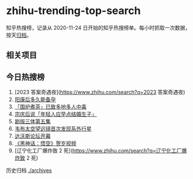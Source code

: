 # zhihu-trending-top-search

知乎热搜榜，记录从 2020-11-24
日开始的知乎热搜榜单。每小时抓取一次数据，按天[归档](./archives)。

## 相关项目

## 今日热搜榜

<!-- BEGIN -->
<!-- 最后更新时间 Tue Jan 17 2023 13:07:34 GMT+0800 (China Standard Time) -->

1. [2023 答案奇遇夜](https://www.zhihu.com/search?q=2023 答案奇遇夜)
1. [阳康后多久能备孕](https://www.zhihu.com/search?q=阳康后多久能备孕)
1. [「围炉煮茶」已致多地多人中毒](https://www.zhihu.com/search?q=「围炉煮茶」已致多地多人中毒)
1. [宗庆后说「年轻人应早点结婚生子」](https://www.zhihu.com/search?q=宗庆后说「年轻人应早点结婚生子」)
1. [剧版三体第五集](https://www.zhihu.com/search?q=剧版三体第五集)
1. [韦布太空望远镜首次发现系外行星](https://www.zhihu.com/search?q=韦布太空望远镜首次发现系外行星)
1. [达沃斯论坛开幕](https://www.zhihu.com/search?q=达沃斯论坛开幕)
1. [《黑神话：悟空》贺岁视频](https://www.zhihu.com/search?q=《黑神话：悟空》贺岁视频)
1. [辽宁化工厂爆炸致 2 死](https://www.zhihu.com/search?q=辽宁化工厂爆炸致 2 死)

<!-- END -->

历史归档 [./archives](./archives)
